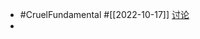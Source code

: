 - #CruelFundamental #[[2022-10-17]] [讨论](https://github.com/CYZH1307/CruelFundamental/tree/main/homework/202210/17)
-